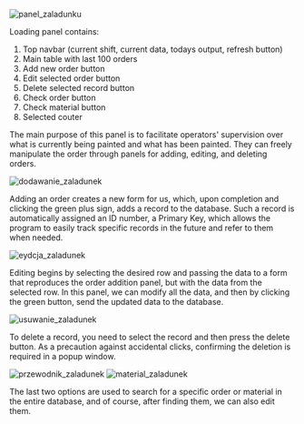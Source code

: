 ![panel_zaladunku](https://github.com/SymbiotyK/Paint-Order-Fulfillment/assets/161228121/030f24f7-3557-4a97-9965-dd3cc840769b)

Loading panel contains:  
1. Top navbar (current shift, current data, todays output, refresh button)
2. Main table with last 100 orders
3. Add new order button
5. Edit selected order button
6. Delete selected record button
7. Check order button
8. Check material button
9. Selected couter

The main purpose of this panel is to facilitate operators' supervision over what is currently being painted and what has been painted. They can freely manipulate the order through panels for adding, editing, and deleting orders.

![dodawanie_zaladunek](https://github.com/SymbiotyK/Paint-Order-Fulfillment/assets/161228121/d969ec53-1e12-4045-9358-649b65aa27b3)

Adding an order creates a new form for us, which, upon completion and clicking the green plus sign, adds a record to the database. Such a record is automatically assigned an ID number, a Primary Key, which allows the program to easily track specific records in the future and refer to them when needed.

![eydcja_zaladunek](https://github.com/SymbiotyK/Paint-Order-Fulfillment/assets/161228121/fa581c4f-edb5-463d-a36d-78735ad6731a)

Editing begins by selecting the desired row and passing the data to a form that reproduces the order addition panel, but with the data from the selected row. In this panel, we can modify all the data, and then by clicking the green button, send the updated data to the database.

![usuwanie_zaladunek](https://github.com/SymbiotyK/Paint-Order-Fulfillment/assets/161228121/dada7f62-ea6f-4e0a-b07d-168a2751a8d8)

To delete a record, you need to select the record and then press the delete button. As a precaution against accidental clicks, confirming the deletion is required in a popup window.

![przewodnik_zaladunek](https://github.com/SymbiotyK/Paint-Order-Fulfillment/assets/161228121/b650b880-1fff-4012-8cbb-ebf40a5ee43f)
![material_zaladunek](https://github.com/SymbiotyK/Paint-Order-Fulfillment/assets/161228121/2bb91cbb-d2b3-4887-9362-486e0bae6779)

The last two options are used to search for a specific order or material in the entire database, and of course, after finding them, we can also edit them.
